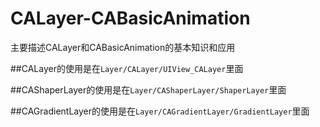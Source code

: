 # CALayer-CABasicAnimation
主要描述CALayer和CABasicAnimation的基本知识和应用

##CALayer的使用是在`Layer/CALayer/UIView_CALayer`里面

##CAShaperLayer的使用是在`Layer/CAShaperLayer/ShaperLayer`里面

##CAGradientLayer的使用是在`Layer/CAGradientLayer/GradientLayer`里面
